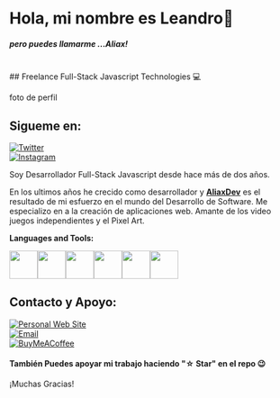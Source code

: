 # Hola, mi nombre es Leandro👋
##### pero puedes llamarme ...Aliax!
<br>
## Freelance Full-Stack Javascript Technologies 💻

foto de perfil

## Sigueme en:
[![Twitter](https://img.shields.io/badge/Twitter-@aliaxdev-1DA1F2?style=for-the-badge&logo=twitter&logoColor=white&labelColor=101010)](https://twitter.com/aliaxdev)
<br>
[![Instagram](https://img.shields.io/badge/Instagram-@aliax.dev-E4405F?style=for-the-badge&logo=instagram&logoColor=white&labelColor=101010)](https://instagram.com/aliax.dev)
<br>

Soy Desarrollador Full-Stack Javascript desde hace más de dos años.

En los ultimos años he crecido como desarrollador y [**AliaxDev**](https://aliaxdev.github.io) es el resultado de mi esfuerzo en el mundo del Desarrollo de Software. Me especializo en a la creación de aplicaciones web. Amante de los video juegos independientes y el Pixel Art.

**Languages and Tools:** 
<p align="left">
  <img src="https://media3.giphy.com/media/kdFc8fubgS31b8DsVu/giphy.webp" width="50"><img src="https://media.giphy.com/media/SU2ic3wTfuC6JhD1lA/giphy.gif" width="50"><img src="https://media3.giphy.com/media/ln7z2eWriiQAllfVcn/200w.webp" width="50"><img src="https://i.giphy.com/media/LMt9638dO8dftAjtco/200.webp" width="50"><img src="https://i.giphy.com/media/eNAsjO55tPbgaor7ma/200w.webp" width="50"><img src="https://i.giphy.com/media/IdyAQJVN2kVPNUrojM/200.webp" width="50">

## Contacto y Apoyo:
[![Personal Web Site](https://img.shields.io/badge/WebSite-(Mi-Trabajo)-D14836?style=for-the-badge&logo=gmail&logoColor=white&labelColor=101010)]()
</br>
[![Email](https://img.shields.io/badge/Email-Personal-D14836?style=for-the-badge&logo=gmail&logoColor=white&labelColor=101010)](mailto:alixdev000@gmail.com)
</br>
[![BuyMeACoffee](https://img.shields.io/badge/Buy_Me_A_Coffee-apoya_mi_trabajo-FFDD00?style=for-the-badge&logo=buy-me-a-coffee&logoColor=white&labelColor=101010)](https://www.buymeacoffee.com/aliaxdev)

#### También Puedes apoyar mi trabajo haciendo "☆ Star" en el repo 😉

¡Muchas Gracias! 




